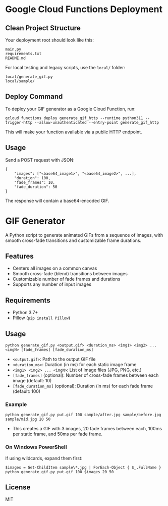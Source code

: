 # Google Cloud Functions Deployment

## Clean Project Structure

Your deployment root should look like this:

```
main.py
requirements.txt
README.md
```

For local testing and legacy scripts, use the `local/` folder:

```
local/generate_gif.py
local/sample/
```

## Deploy Command

To deploy your GIF generator as a Google Cloud Function, run:

```
gcloud functions deploy generate_gif_http --runtime python311 --trigger-http --allow-unauthenticated --entry-point generate_gif_http
```

This will make your function available via a public HTTP endpoint.

## Usage

Send a POST request with JSON:

```
{
	"images": ["<base64_image1>", "<base64_image2>", ...],
	"duration": 100,
	"fade_frames": 10,
	"fade_duration": 50
}
```

The response will contain a base64-encoded GIF.
# GIF Generator

A Python script to generate animated GIFs from a sequence of images, with smooth cross-fade transitions and customizable frame durations.

## Features
- Centers all images on a common canvas
- Smooth cross-fade (blend) transitions between images
- Customizable number of fade frames and durations
- Supports any number of input images

## Requirements
- Python 3.7+
- Pillow (`pip install Pillow`)

## Usage

```
python generate_gif.py <output.gif> <duration_ms> <img1> <img2> ... <imgN> [fade_frames] [fade_duration_ms]
```

- `<output.gif>`: Path to the output GIF file
- `<duration_ms>`: Duration (in ms) for each static image frame
- `<img1> <img2> ... <imgN>`: List of image files (JPG, PNG, etc.)
- `[fade_frames]` (optional): Number of cross-fade frames between each image (default: 10)
- `[fade_duration_ms]` (optional): Duration (in ms) for each fade frame (default: 100)

### Example

```
python generate_gif.py put.gif 100 sample/after.jpg sample/before.jpg sample/mid.jpg 20 50
```
- This creates a GIF with 3 images, 20 fade frames between each, 100ms per static frame, and 50ms per fade frame.

### On Windows PowerShell
If using wildcards, expand them first:

```
$images = Get-ChildItem sample\*.jpg | ForEach-Object { $_.FullName }
python generate_gif.py put.gif 100 $images 20 50
```

## License
MIT
